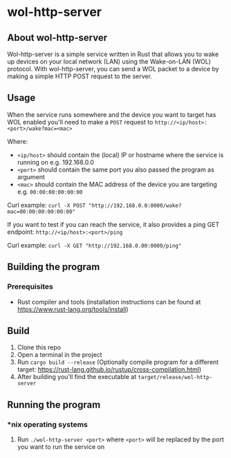 # wol-http-server

## About wol-http-server

Wol-http-server is a simple service written in Rust that allows you to wake up devices on your local network (LAN) using the Wake-on-LAN (WOL) protocol. With wol-http-server, you can send a WOL packet to a device by making a simple HTTP POST request to the server.

## Usage

When the service runs somewhere and the device you want to target has WOL enabled you'll need to make a `POST` request to `http://<ip/host>:<port>/wake?mac=<mac>`

Where:

- `<ip/host>` should contain the (local) IP or hostname where the service is running on e.g. 192.168.0.0
- `<port>` should contain the same port you also passed the program as argument
- `<mac>` should contain the MAC address of the device you are targeting e.g. `00:00:00:00:00:00`

Curl example: `curl -X POST "http://192.168.0.0:0000/wake?mac=00:00:00:00:00:00"`

If you want to test if you can reach the service, it also provides a ping GET endpoint: `http://<ip/host>:<port>/ping`

Curl example: `curl -X GET "http://192.168.0.00:0000/ping"`

## Building the program

### Prerequisites

- Rust compiler and tools (installation instructions can be found at https://www.rust-lang.org/tools/install)

## Build

1. Clone this repo
2. Open a terminal in the project
3. Run `cargo build --release` (Optionally compile program for a different target: https://rust-lang.github.io/rustup/cross-compilation.html)
4. After building you'll find the executable at `target/release/wol-http-server`

## Running the program

### \*nix operating systems

1. Run `./wol-http-server <port>` where `<port>` will be replaced by the port you want to run the service on
